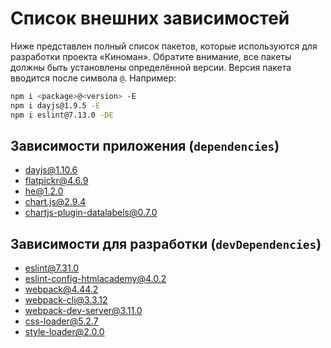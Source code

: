 # Список внешних зависимостей

Ниже представлен полный список пакетов, которые используются для разработки проекта «Киноман». Обратите внимание, все пакеты должны быть установлены определённой версии. Версия пакета вводится после символа `@`. Например:

```bash
npm i <package>@<version> -E
npm i dayjs@1.9.5 -E
npm i eslint@7.13.0 -DE
```

## Зависимости приложения (`dependencies`)

- dayjs@1.10.6
- flatpickr@4.6.9
- he@1.2.0
- chart.js@2.9.4
- chartjs-plugin-datalabels@0.7.0

## Зависимости для разработки (`devDependencies`)

- eslint@7.31.0
- eslint-config-htmlacademy@4.0.2
- webpack@4.44.2
- webpack-cli@3.3.12
- webpack-dev-server@3.11.0
- css-loader@5.2.7
- style-loader@2.0.0
